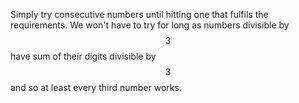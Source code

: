 Simply try consecutive numbers until hitting one that fulfils the requirements.  We won't have to try for long as numbers divisible by $$3$$ have sum of their digits divisible by $$3$$ and so at least every third number works.
